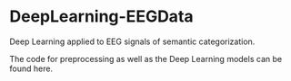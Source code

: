 # DeepLearning-EEGData
Deep Learning applied to EEG signals of semantic categorization.

The code for preprocessing as well as the Deep Learning models can be found here.
